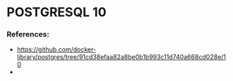 # POSTGRESQL 10


### References:
- https://github.com/docker-library/postgres/tree/91cd38efaa82a8be0b1b993c11d740a668cd028e/10
- 